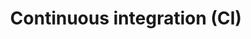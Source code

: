 ---
lang: en
layout: doc
permalink: /doc/continuous-integration/
redirect_to: https://qubes-doc-rst.readthedocs.io/en/latest/developer/general/continuous-integration.html
title: Continuous integration (CI)
---